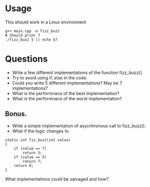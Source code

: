 # Usage

This should work in a Linux environment

```
g++ main.cpp -o fizz_buzz
# Should print 7
./fizz_buzz 5 || echo $?
```

# Questions

* Write a few different implementations of the function fizz_buzz().
* Try to avoid using if..else in the code.
* Could you write 5 different implementations? May be 7 implementations?
* What is the performnace of the best implementation?
* What is the performnace of the worst implementation?

## Bonus.

* Write a simple implementation of asycnhronous call to fizz_buzz().
* What if the logic changes to 
```
static int fiz_buzz(int value)
{
    if (value == 7)
        return 5;
    if (value == 5)
        return 7;
    return 0;
}
```
What implementations could be salvaged and how?


